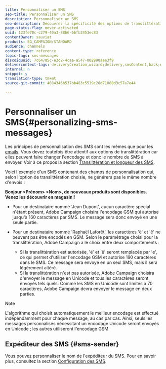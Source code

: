 ```yaml
---
title: Personnaliser un SMS
seo-title: Personnaliser un SMS
description: Personnaliser un SMS
seo-description: Découvrez la spécificité des options de translittération lors de la personnalisation des SMS.
page-status-flag: never-activated
uuid: 123fe70c-c279-40a3-88b6-6bfb2453ec83
contentOwner: sauviat
products: SG_CAMPAIGN/STANDARD
audience: channels
content-type: reference
topic-tags: sms-messages
discoiquuid: 7c64785c-e3c2-4caa-a547-002990aae3f9
delivercontext-tags: deliveryCreation,wizard;delivery,smsContent,back;delivery,smsContent,back
internal: n
snippet: y
translation-type: tm+mt
source-git-commit: 4084346b537bb483c5519c26d71880d3c57a7e44

---
```



# Personnaliser un SMS{#personalizing-sms-messages}

Les principes de personnalisation des SMS sont les mêmes que pour les [emails](../../designing/using/personalization.md#inserting-a-personalization-field). Vous devez toutefois être attentif aux options de translittération car elles peuvent faire changer l'encodage et donc le nombre de SMS à envoyer. Voir à ce propos la section [Translittération et longueur des SMS](../../administration/using/configuring-sms-channel.md#sms-encoding--length-and-transliteration).

Voici l'exemple d'un SMS contenant des champs de personnalisation qui, selon l'option de translittération choisie, ne générera pas le même nombre d'envois :

**Bonjour &lt;Prénom&gt; &lt;Nom&gt;, de nouveaux produits sont disponibles. Venez les découvrir en magasin !**

* Pour un destinataire nommé 'Jean Dupont', aucun caractère spécial n'étant présent, Adobe Campaign choisira l'encodage GSM qui autorise jusqu'à 160 caractères par SMS. Le message sera donc envoyé en une seule partie.
* Pour un destinataire nommé 'Raphaël Laforêt', les caractères 'ë' et 'ê' ne peuvent pas être encodés en GSM. Selon le paramétrage choisi pour la translittération, Adobe Campaign a le choix entre deux comportements :

   * Si la translittération est autorisée, 'ë' et 'ê' seront remplacés par 'e', ce qui permet d'utiliser l'encodage GSM et autorise 160 caractères dans le SMS. Ce message sera envoyé en un seul SMS, mais il sera légèrement altéré.
   * Si la translittération n'est pas autorisée, Adobe Campaign choisira d'envoyer le message en Unicode et tous les caractères seront envoyés tels quels. Comme les SMS en Unicode sont limités à 70 caractères, Adobe Campaign devra envoyer le message en deux parties.

>[!NOTE]
>
>L'algorithme qui choisit automatiquement le meilleur encodage est effectué indépendamment pour chaque message, au cas par cas. Ainsi, seuls les messages personnalisés nécessitant un encodage Unicode seront envoyés en Unicode ; les autres utiliseront l'encodage GSM.

## Expéditeur des SMS {#sms-sender}

Vous pouvez personnaliser le nom de l'expéditeur du SMS. Pour en savoir plus, consultez la section [Configuration des SMS](../../administration/using/configuring-sms-channel.md#configuring-sms-properties).
